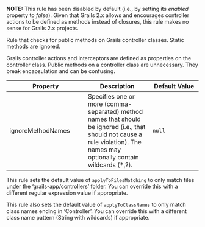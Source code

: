 **NOTE:** This rule has been disabled by default (i.e., by setting its
*enabled* property to *false*). Given that Grails 2.x allows and
encourages controller actions to be defined as methods instead of
closures, this rule makes no sense for Grails 2.x projects.

Rule that checks for public methods on Grails controller classes. Static
methods are ignored.

Grails controller actions and interceptors are defined as properties on
the controller class. Public methods on a controller class are
unnecessary. They break encapsulation and can be confusing.

<table>
<colgroup>
<col style="width: 40%" />
<col style="width: 33%" />
<col style="width: 25%" />
</colgroup>
<thead>
<tr class="header">
<th>Property</th>
<th>Description</th>
<th>Default Value</th>
</tr>
</thead>
<tbody>
<tr class="odd">
<td>ignoreMethodNames</td>
<td>Specifies one or more (comma-separated) method names that should be
ignored (i.e., that should not cause a rule violation). The names may
optionally contain wildcards (*,?).</td>
<td><code>null</code></td>
</tr>
</tbody>
</table>

This rule sets the default value of `applyToFilesMatching` to only match
files under the ‘grails-app/controllers’ folder. You can override this
with a different regular expression value if appropriate.

This rule also sets the default value of `applyToClassNames` to only
match class names ending in ‘Controller’. You can override this with a
different class name pattern (String with wildcards) if appropriate.
